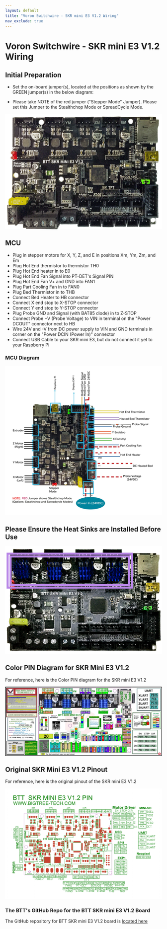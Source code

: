 ```yaml
---
layout: default
title: "Voron Switchwire - SKR mini E3 V1.2 Wiring"
nav_exclude: true
---
```


# Voron Switchwire - SKR mini E3 V1.2 Wiring

## Initial Preparation

* Set the on-board jumper(s), located at the positions as shown by the GREEN jumper(s) in the below diagram:

* Please take NOTE of the red jumper ("Stepper Mode" Jumper).  Please set this Jumper to the Stealthchop Mode or SpreadCycle Mode.

![](./images/SKR_mini_E3_V1.2_for_Prep_Diagram_150.png)

## MCU

* Plug in stepper motors for X, Y, Z, and E in positions Xm, Ym, Zm, and Em
* Plug Hot End thermistor to thermistor TH0
* Plug Hot End heater in to E0
* Plug Hot End Fan Signal into PT-DET's Signal PIN
* Plug Hot End Fan V+ and GND into FAN1
* Plug Part Cooling Fan in to FAN0
* Plug Bed Thermistor in to THB
* Connect Bed Heater to HB connector
* Connect X end stop to X-STOP connector
* Connect Y end stop to Y-STOP connector
* Plug Probe GND and Signal (with BAT85 diode) in to Z-STOP
* Connect Probe +V (Probe Voltage) to VIN in terminal on the "Power DCOUT" connector next to HB
* Wire 24V and -V from DC power supply to VIN and GND terminals in corner on the "Power DCIN (Power In)" connector
* Connect USB Cable to your SKR mini E3, but do not connect it yet to your Raspberry Pi

### MCU Diagram

![](./images/SW_Wiring_Diagram_SKR_mini_E3_V1.2_150.jpg)

## Please Ensure the Heat Sinks are Installed Before Use

![](./images/SKR_E3_Mini_V1.2_heatsinks_150.png)

<!--### Here is the URL for the [Klipper Configuration file from VoronDesign/Voron-Switchwire GitHub Repo](https://github.com/VoronDesign/Voron-Switchwire/blob/master/Firmware/skr_mini_e3_v2_config.cfg)-->

## Color PIN Diagram for SKR Mini E3 V1.2
For reference, here is the Color PIN diagram for the SKR mini E3 V1.2

![](./images/SKR_mini_E3_V1.2_Color_PIN_diagram_300.jpg)

## Original SKR Mini E3 V1.2 Pinout

For reference, here is the original pinout of the SKR mini E3 V1.2

![](./images/miniE3-V12-pinout.png)

### The BTT's GitHub Repo for the BTT SKR mini E3 V1.2 Board

The GitHub repository for BTT SKR mini E3 V1.2 board is [located here](https://github.com/bigtreetech/BIGTREETECH-SKR-mini-E3/tree/master/hardware/BTT%20SKR%20MINI%20E3%20V1.2)
